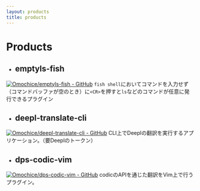 ```yaml
---
layout: products
title: products
---
```


#  Products

- ## emptyls-fish
[![Omochice/emptyls-fish - GitHub](https://gh-card.dev/repos/Omochice/emptyls-fish.svg)](https://github.com/Omochice/emptyls-fish)
`fish shell`においてコマンドを入力せず（コマンドバッファが空のとき）に`<CR>`を押すと`ls`などのコマンドが任意に発行できるプラグイン

- ## deepl-translate-cli
[![Omochice/deepl-translate-cli - GitHub](https://gh-card.dev/repos/Omochice/deepl-translate-cli.svg)](https://github.com/Omochice/deepl-translate-cli)
CLI上でDeeplの翻訳を実行するアプリケーション。（要Deeplのトークン）

- ## dps-codic-vim
[![Omochice/dps-codic-vim - GitHub](https://gh-card.dev/repos/Omochice/dps-codic-vim.svg)](https://github.com/Omochice/dps-codic-vim)
codicのAPIを通じた翻訳をVim上で行うプラグイン。
